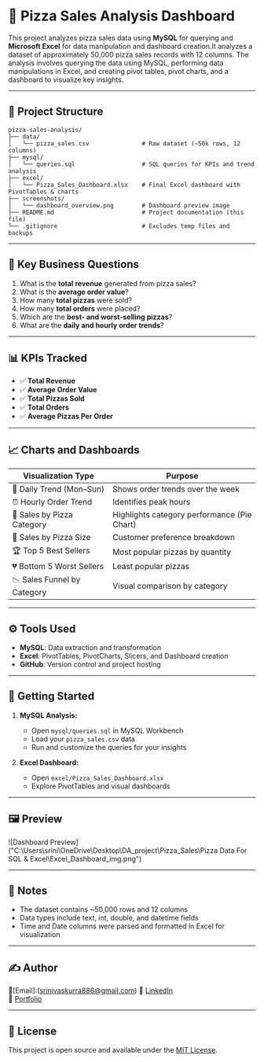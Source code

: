 # 🍕 Pizza Sales Analysis Dashboard

This project analyzes pizza sales data using **MySQL** for querying and **Microsoft Excel** for data manipulation and dashboard creation.It analyzes a dataset of approximately 50,000 pizza sales records with 12 columns. The analysis involves querying the data using MySQL, performing data manipulations in Excel, and creating pivot tables, pivot charts, and a dashboard to visualize key insights.

---

## 📁 Project Structure

```
pizza-sales-analysis/
├── data/
│   └── pizza_sales.csv               # Raw dataset (~50k rows, 12 columns)
├── mysql/
│   └── queries.sql                   # SQL queries for KPIs and trend analysis
├── excel/
│   └── Pizza_Sales_Dashboard.xlsx    # Final Excel dashboard with PivotTables & charts
├── screenshots/
│   └── dashboard_overview.png        # Dashboard preview image
├── README.md                         # Project documentation (this file)
└── .gitignore                        # Excludes temp files and backups
```

---

## 🧠 Key Business Questions

1. What is the **total revenue** generated from pizza sales?
2. What is the **average order value**?
3. How many **total pizzas** were sold?
4. How many **total orders** were placed?
5. Which are the **best- and worst-selling pizzas**?
6. What are the **daily and hourly order trends**?

---

## 📊 KPIs Tracked

- ✅ **Total Revenue**
- ✅ **Average Order Value**
- ✅ **Total Pizzas Sold**
- ✅ **Total Orders**
- ✅ **Average Pizzas Per Order**

---

## 📈 Charts and Dashboards

| Visualization Type              | Purpose                                              |
|----------------------------------|------------------------------------------------------|
| 📅 Daily Trend (Mon–Sun)         | Shows order trends over the week                     |
| ⏰ Hourly Order Trend            | Identifies peak hours                                |
| 🍕 Sales by Pizza Category       | Highlights category performance (Pie Chart)          |
| 📏 Sales by Pizza Size           | Customer preference breakdown                        |
| 🏆 Top 5 Best Sellers            | Most popular pizzas by quantity                      |
| 💔 Bottom 5 Worst Sellers        | Least popular pizzas                                 |
| 📉 Sales Funnel by Category      | Visual comparison by category                        |

---

## ⚙️ Tools Used

- **MySQL**: Data extraction and transformation
- **Excel**: PivotTables, PivotCharts, Slicers, and Dashboard creation
- **GitHub**: Version control and project hosting

---

## 🚀 Getting Started

1. **MySQL Analysis:**
   - Open `mysql/queries.sql` in MySQL Workbench
   - Load your `pizza_sales.csv` data
   - Run and customize the queries for your insights

2. **Excel Dashboard:**
   - Open `excel/Pizza_Sales_Dashboard.xlsx`
   - Explore PivotTables and visual dashboards

---

## 🖼️ Preview

![Dashboard Preview]("C:\Users\srini\OneDrive\Desktop\DA_project\Pizza_Sales\Pizza Data For SQL & Excel\Excel_Dashboard_img.png")

---

## 📌 Notes

- The dataset contains ~50,000 rows and 12 columns
- Data types include text, int, double, and datetime fields
- Time and Date columns were parsed and formatted in Excel for visualization

---

## ✍️ Author
📧[Email]:(srinivaskurra886@gmail.com)
🔗 [LinkedIn](https://linkedin.com/in/yourprofile)  
🔗 [Portfolio](https://yourportfolio.com)

---

## 📄 License

This project is open source and available under the [MIT License](LICENSE).
